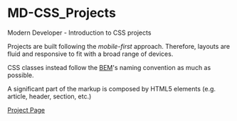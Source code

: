 # MD-CSS_Projects
Modern Developer - Introduction to CSS projects

Projects are built following the *mobile-first* approach. Therefore, layouts are fluid and responsive to fit with a broad range of devices.

CSS classes instead follow the [BEM](http://getbem.com/introduction/)'s naming convention as much as possible.

A significant part of the markup is composed by HTML5 elements (e.g. article, header, section, etc.) 


[Project Page](http://gabrieleromeo.github.io/MD-CSS_Projects/index.html)

